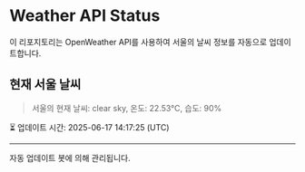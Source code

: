 
# Weather API Status

이 리포지토리는 OpenWeather API를 사용하여 서울의 날씨 정보를 자동으로 업데이트합니다.

## 현재 서울 날씨
> 서울의 현재 날씨: clear sky, 온도: 22.53°C, 습도: 90%

⏳ 업데이트 시간: 2025-06-17 14:17:25 (UTC)

---
자동 업데이트 봇에 의해 관리됩니다.

